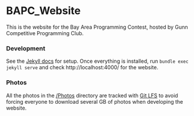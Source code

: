 # BAPC_Website

This is the website for the Bay Area Programming Contest, hosted by Gunn Competitive Programming Club.

### Development
See the [Jekyll docs](https://jekyllrb.com/docs/step-by-step/01-setup/) for setup.
Once everything is installed, run `bundle exec jekyll serve` and check http://localhost:4000/ for the website.

### Photos
All the photos in the [/Photos](/Photos) directory are tracked with [Git LFS](https://git-lfs.com/) to avoid forcing
everyone to download several GB of photos when developing the website.